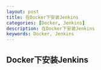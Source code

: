 ```yaml
---
layout: post  
title: 在Docker下安装Jenkins  
categories: [Docker, Jenkins]  
description: 在Docker下安装Jenkins  
keywords: Docker, Jenkins  
---
```


## Docker下安装Jenkins

#### 
